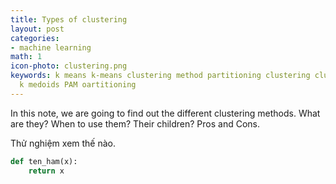 ```yaml
---
title: Types of clustering
layout: post
categories:
- machine learning
math: 1
icon-photo: clustering.png
keywords: k means k-means clustering method partitioning clustering cluster k-medoids
  k medoids PAM oartitioning
---
```


In this note, we are going to find out the different clustering methods. What are they? When to use them? Their children? Pros and Cons.

Thử nghiệm xem thế nào.

~~~ python
def ten_ham(x):
	return x
~~~